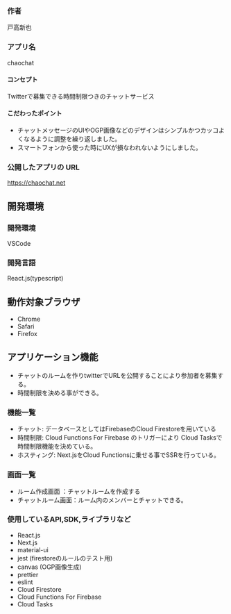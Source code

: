 ### 作者
戸高新也
### アプリ名
chaochat

#### コンセプト
Twitterで募集できる時間制限つきのチャットサービス

#### こだわったポイント
- チャットメッセージのUIやOGP画像などのデザインはシンプルかつカッコよくなるように調整を繰り返しました。
- スマートフォンから使った時にUXが損なわれないようにしました。

### 公開したアプリの URL
https://chaochat.net

## 開発環境
### 開発環境
VSCode

### 開発言語
React.js(typescript)

## 動作対象ブラウザ
- Chrome 
- Safari
- Firefox

## アプリケーション機能
- チャットのルームを作りtwitterでURLを公開することにより参加者を募集する。
- 時間制限を決める事ができる。
### 機能一覧
- チャット: データベースとしてはFirebaseのCloud Firestoreを用いている
- 時間制限: Cloud Functions For Firebase のトリガーにより Cloud Tasksで時間制限機能を決めている。
- ホスティング: Next.jsをCloud Functionsに乗せる事でSSRを行っている。

### 画面一覧
- ルーム作成画面 ：チャットルームを作成する
- チャットルーム画面：ルーム内のメンバーとチャットできる。

### 使用しているAPI,SDK,ライブラリなど
- React.js
- Next.js
- material-ui
- jest (firestoreのルールのテスト用)
- canvas (OGP画像生成)
- prettier
- eslint 
- Cloud Firestore
- Cloud Functions For Firebase 
- Cloud Tasks 
